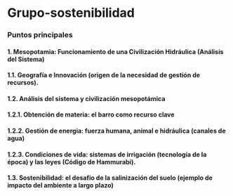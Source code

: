 ﻿# Grupo-sostenibilidad

### Puntos principales
#### 1. Mesopotamia: Funcionamiento de una Civilización Hidráulica (Análisis del Sistema)
#### 1.1. Geografía e Innovación (origen de la necesidad de gestión de recursos).
#### 1.2. Análisis del sistema y civilización mesopotámica
#### 1.2.1. Obtención de materia: el barro como recurso clave
#### 1.2.2. Gestión de energia: fuerza humana, animal e hidráulica (canales de agua)
#### 1.2.3. Condiciones de vida: sistemas de irrigación (tecnología de la época) y las leyes (Código de Hammurabi).
#### 1.3. Sostenibilidad: el desafio de la salinización del suelo (ejemplo de impacto del ambiente a largo plazo)
